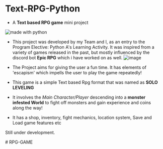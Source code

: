 # Text-RPG-Python
 - A **Text based RPG game** mini project 
<img src="https://img.shields.io/badge/made%20with-python-blue.svg" alt="made with python">


- This project was developed by my Team and I, as an entry to the Program Elective: Python A's Learning Activity. It was inspired from a variety of games released in the past, but mostly influenced by the discord bot **Epic RPG** which i have worked on as well.
![image](https://user-images.githubusercontent.com/77443480/177172130-fabb2181-4635-4014-8478-6a5ed57286e2.png)
 

- The Project aims for giving the user a fun time. It has elements of 'escapism' which impells the user to play the game repeatedly! 

- This game is a simple Text based Rpg format that was named as **SOLO LEVELING**
- It involves the *Main Character/Player* descending into a **monster infested World** to fight off monsters and gain experience and coins along the way!
- It has a shop, inventory, fight mechanics, location system, Save and Load game features etc

Still under development.

#   R P G - G A M E  
 